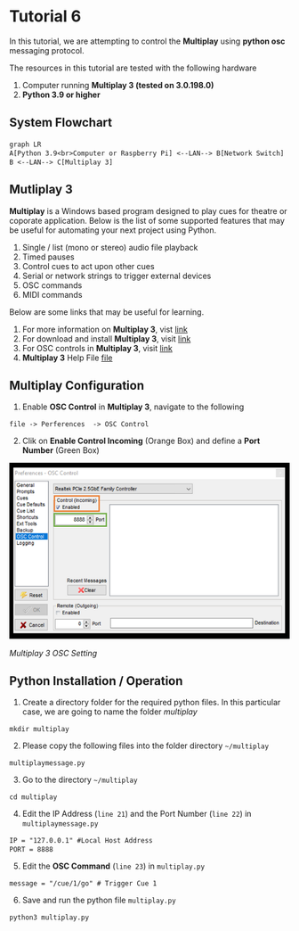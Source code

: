 # Tutorial 6
In this tutorial, we are attempting to control the **Multiplay** using **python osc** messaging protocol.

The resources in this tutorial are tested with the following hardware
1. Computer running **Multiplay 3 (tested on 3.0.198.0)**
2. **Python 3.9 or higher**

## System Flowchart
```mermaid
graph LR
A[Python 3.9<br>Computer or Raspberry Pi] <--LAN--> B[Network Switch]
B <--LAN--> C[Multiplay 3]
```

## Mutliplay 3

**Multiplay** is a Windows based program designed to play cues for theatre or coporate application. Below is the list of some supported features that may be useful for automating your next project using Python. 

1. Single / list (mono or stereo) audio file playback
2. Timed pauses
3. Control cues to act upon other cues
4. Serial or network strings to trigger external devices 
5. OSC commands 
6. MIDI commands 

Below are some links that may be useful for learning. 

1. For more information on **Multiplay 3**, vist [link](https://da-share.com/forum/index.php)
2. For download and install **Multiplay 3**, visit [link](https://da-share.com/forum/index.php?topic=74.0)
3. For OSC controls in **Multiplay 3**, visit [link](https://da-share.com/forum/index.php?topic=249.0)
4. **Multiplay 3** Help File [file](http://da-share.com/help/multiplay3/index.html)

## Multiplay Configuration

1. Enable **OSC Control** in **Multiplay 3**, navigate to the following
```
file -> Perferences  -> OSC Control
```

2. Clik on **Enable Control Incoming** (Orange Box) and define a **Port Number** (Green Box)

![Alt text](diagram/oscsetting.png)

*Multiplay 3 OSC Setting*


## Python Installation / Operation

1. Create a directory folder for the required python files. In this particular case, we are going to name the folder *multiplay*

```
mkdir multiplay
```

2. Please copy the following files into the folder directory `~/multiplay`
```
multiplaymessage.py
```

3. Go to the directory `~/multiplay`
```
cd multiplay
```

4. Edit the IP Address (`line 21`) and the Port Number (`line 22`) in `multiplaymessage.py`
```
IP = "127.0.0.1" #Local Host Address
PORT = 8888
```

5. Edit the **OSC Command** (`line 23`) in `multiplay.py`
```
message = "/cue/1/go" # Trigger Cue 1
```

6. Save and run the python file `multiplay.py`
```
python3 multiplay.py
```